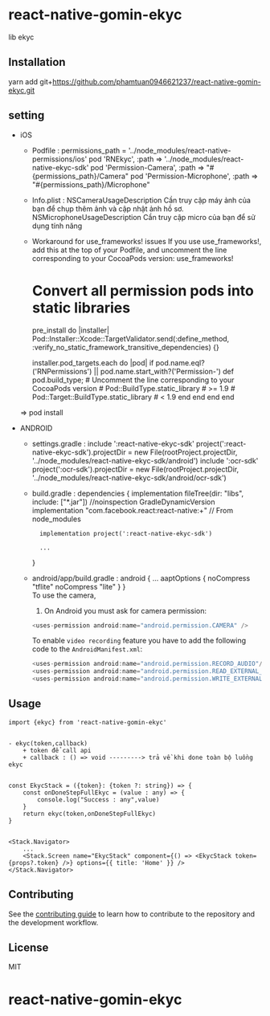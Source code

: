 # react-native-gomin-ekyc

lib ekyc

## Installation

yarn add git+https://github.com/phamtuan0946621237/react-native-gomin-ekyc.git

## setting
* iOS
    - Podfile : 
        permissions_path = '../node_modules/react-native-permissions/ios'
        pod 'RNEkyc', :path => '../node_modules/react-native-ekyc-sdk'
        pod 'Permission-Camera', :path => "#{permissions_path}/Camera"
        pod 'Permission-Microphone', :path => "#{permissions_path}/Microphone"
    

    - Info.plist : 
    <key>NSCameraUsageDescription</key>
	<string>Cần truy cập máy ảnh của bạn để chụp thêm ảnh và cập nhật ảnh hồ sơ.</string>
	<key>NSMicrophoneUsageDescription</key>
	<string>Cần truy cập micro của bạn để sử dụng tính năng</string>

    - Workaround for use_frameworks! issues If you use use_frameworks!, add this at the top of your Podfile, and uncomment the line corresponding to your CocoaPods version:
        use_frameworks!
        # Convert all permission pods into static libraries
        pre_install do |installer|
        Pod::Installer::Xcode::TargetValidator.send(:define_method, :verify_no_static_framework_transitive_dependencies) {}

        installer.pod_targets.each do |pod|
            if pod.name.eql?('RNPermissions') || pod.name.start_with?('Permission-')
            def pod.build_type;
                # Uncomment the line corresponding to your CocoaPods version
                # Pod::BuildType.static_library # >= 1.9
                # Pod::Target::BuildType.static_library # < 1.9
            end
            end
        end
        end

    => pod install

* ANDROID
    - settings.gradle : 
        include ':react-native-ekyc-sdk'
        project(':react-native-ekyc-sdk').projectDir = new File(rootProject.projectDir, '../node_modules/react-native-ekyc-sdk/android')
        include ':ocr-sdk'
        project(':ocr-sdk').projectDir = new File(rootProject.projectDir, '../node_modules/react-native-ekyc-sdk/android/ocr-sdk')
    - build.gradle : 
        dependencies {
            implementation fileTree(dir: "libs", include: ["*.jar"])
            //noinspection GradleDynamicVersion
            implementation "com.facebook.react:react-native:+"  // From node_modules

            implementation project(':react-native-ekyc-sdk')

            ...
        }
    - android/app/build.gradle :
            android {
                ...
                aaptOptions { 
                    noCompress "tflite"
                    noCompress "lite"
                }
            }    
    To use the camera,

        1) On Android you must ask for camera permission:

        ```java
        <uses-permission android:name="android.permission.CAMERA" />
        ```

        To enable `video recording` feature you have to add the following code to the `AndroidManifest.xml`:

        ```java
        <uses-permission android:name="android.permission.RECORD_AUDIO"/>
        <uses-permission android:name="android.permission.READ_EXTERNAL_STORAGE" />
        <uses-permission android:name="android.permission.WRITE_EXTERNAL_STORAGE" />
        ```
        


## Usage
    import {ekyc} from 'react-native-gomin-ekyc'


    - ekyc(token,callback)
        + token để call api
        + callback : () => void ---------> trả về khi done toàn bộ luồng ekyc


    const EkycStack = ({token}: {token ?: string}) => {
        const onDoneStepFullEkyc = (value : any) => {
            console.log("Success : any",value)
        }
        return ekyc(token,onDoneStepFullEkyc)
    }


    <Stack.Navigator>
        ...
        <Stack.Screen name="EkycStack" component={() => <EkycStack token={props?.token} />} options={{ title: 'Home' }} />
    </Stack.Navigator>

    


## Contributing

See the [contributing guide](CONTRIBUTING.md) to learn how to contribute to the repository and the development workflow.

## License

MIT
# react-native-gomin-ekyc
